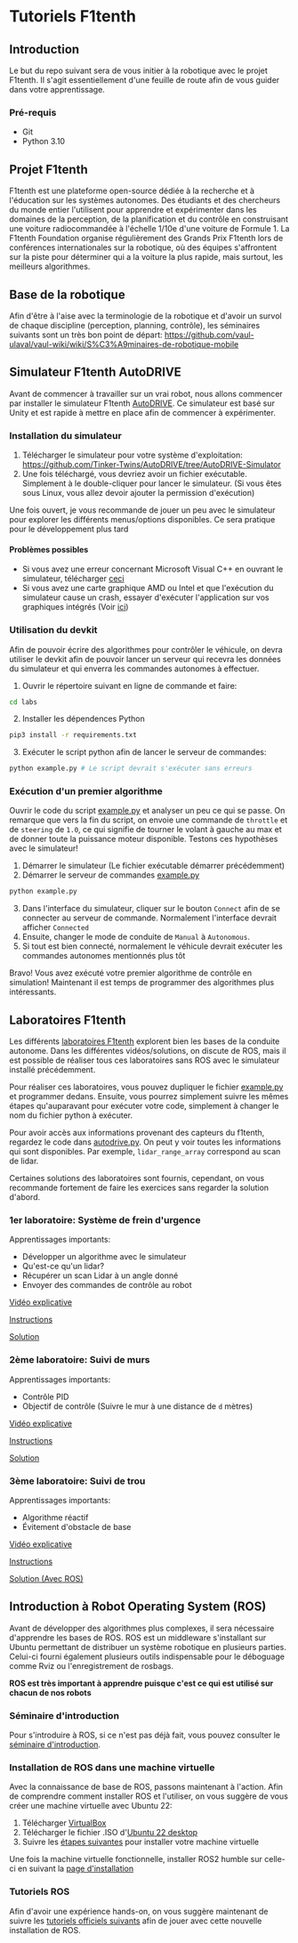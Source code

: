 # Tutoriels F1tenth

## Introduction

Le but du repo suivant sera de vous initier à la robotique avec le projet F1tenth. Il s'agit essentiellement d'une feuille de route afin de vous guider dans votre apprentissage.

### Pré-requis

- Git
- Python 3.10


## Projet F1tenth

F1tenth est une plateforme open-source dédiée à la recherche et à l'éducation sur les systèmes autonomes. Des étudiants et des chercheurs du monde entier l'utilisent pour apprendre et expérimenter dans les domaines de la perception, de la planification et du contrôle en construisant une voiture radiocommandée à l'échelle 1/10e d'une voiture de Formule 1. La F1tenth Foundation organise régulièrement des Grands Prix F1tenth lors de conférences internationales sur la robotique, où des équipes s'affrontent sur la piste pour déterminer qui a la voiture la plus rapide, mais surtout, les meilleurs algorithmes.


## Base de la robotique

Afin d'être à l'aise avec la terminologie de la robotique et d'avoir un survol de chaque discipline (perception, planning, contrôle), les séminaires suivants sont un très bon point de départ: https://github.com/vaul-ulaval/vaul-wiki/wiki/S%C3%A9minaires-de-robotique-mobile


## Simulateur F1tenth AutoDRIVE

Avant de commencer à travailler sur un vrai robot, nous allons commencer par installer le simulateur F1tenth [AutoDRIVE](https://autodrive-ecosystem.github.io/). Ce simulateur est basé sur Unity et est rapide à mettre en place afin de commencer à expérimenter.

### Installation du simulateur

1. Télécharger le simulateur pour votre système d'exploitation: https://github.com/Tinker-Twins/AutoDRIVE/tree/AutoDRIVE-Simulator
2. Une fois téléchargé, vous devriez avoir un fichier exécutable. Simplement à le double-cliquer pour lancer le simulateur. (Si vous êtes sous Linux, vous allez devoir ajouter la permission d'exécution)

Une fois ouvert, je vous recommande de jouer un peu avec le simulateur pour explorer les différents menus/options disponibles. Ce sera pratique pour le développement plus tard

#### Problèmes possibles

- Si vous avez une erreur concernant Microsoft Visual C++ en ouvrant le simulateur, télécharger [ceci](https://visualstudio.microsoft.com/visual-cpp-build-tools/.)
- Si vous avez une carte graphique AMD ou Intel et que l'exécution du simulateur cause un crash, essayer d'exécuter l'application sur vos graphiques intégrés (Voir [ici](https://www.intel.com/content/www/us/en/support/articles/000090168/graphics.html))


### Utilisation du devkit

Afin de pouvoir écrire des algorithmes pour contrôler le véhicule, on devra utiliser le devkit afin de pouvoir lancer un serveur qui recevra les données du simulateur et qui enverra les commandes autonomes à effectuer.

1. Ouvrir le répertoire suivant en ligne de commande et faire:
```bash
cd labs
```
2. Installer les dépendences Python
```bash
pip3 install -r requirements.txt
```
3. Exécuter le script python afin de lancer le serveur de commandes:
```bash
python example.py # Le script devrait s'exécuter sans erreurs
```

### Exécution d'un premier algorithme

Ouvrir le code du script [example.py](./labs/example.py) et analyser un peu ce qui se passe. On remarque que vers la fin du script, on envoie une commande de `throttle` et de `steering` de `1.0`, ce qui signifie de tourner le volant à gauche au max et de donner toute la puissance moteur disponible. Testons ces hypothèses avec le simulateur!

1. Démarrer le simulateur (Le fichier exécutable démarrer précédemment)
2. Démarrer le serveur de commandes [example.py](./labs/example.py)
```bash
python example.py
```
3. Dans l'interface du simulateur, cliquer sur le bouton `Connect` afin de se connecter au serveur de commande. Normalement l'interface devrait afficher `Connected`
4. Ensuite, changer le mode de conduite de `Manual` à `Autonomous`.
5. Si tout est bien connecté, normalement le véhicule devrait exécuter les commandes autonomes mentionnés plus tôt

Bravo! Vous avez exécuté votre premier algorithme de contrôle en simulation! Maintenant il est temps de programmer des algorithmes plus intéressants.


## Laboratoires F1tenth

Les différents [laboratoires F1tenth](https://www.youtube.com/watch?v=v6w_zVHL8WQ&list=PL7rtKJAz_mPdFDJtufKmqfWRNu55s_LMc) explorent bien les bases de la conduite autonome. Dans les différentes vidéos/solutions, on discute de ROS, mais il est possible de réaliser tous ces laboratoires sans ROS avec le simulateur installé précédemment.

Pour réaliser ces laboratoires, vous pouvez dupliquer le fichier [example.py](./labs/example.py) et programmer dedans. Ensuite, vous pourrez simplement suivre les mêmes étapes qu'auparavant pour exécuter votre code, simplement à changer le nom du fichier python à exécuter.

Pour avoir accès aux informations provenant des capteurs du f1tenth, regardez le code dans [autodrive.py](./labs/autodrive.py). On peut y voir toutes les informations qui sont disponibles. Par exemple, `lidar_range_array` correspond au scan de lidar.

Certaines solutions des laboratoires sont fournis, cependant, on vous recommande fortement de faire les exercices sans regarder la solution d'abord.

### 1er laboratoire: Système de frein d'urgence

Apprentissages importants:
- Développer un algorithme avec le simulateur
- Qu'est-ce qu'un lidar?
- Récupérer un scan Lidar à un angle donné
- Envoyer des commandes de contrôle au robot

[Vidéo explicative](https://www.youtube.com/watch?v=k4FQ-dZ0Lp8&list=PL7rtKJAz_mPdFDJtufKmqfWRNu55s_LMc&index=3)

[Instructions](https://github.com/f1tenth/f1tenth_lab2_template)

[Solution](./solutions-labs/emergency_braking.py)

### 2ème laboratoire: Suivi de murs

Apprentissages importants:
- Contrôle PID
- Objectif de contrôle (Suivre le mur à une distance de `d` mètres)

[Vidéo explicative](https://www.youtube.com/watch?v=qIpiqhO3ITY&list=PL7rtKJAz_mPdFDJtufKmqfWRNu55s_LMc&index=6)

[Instructions](https://github.com/f1tenth/f1tenth_lab3_template)

[Solution](./solutions-labs/wall_follow.py)

### 3ème laboratoire: Suivi de trou

Apprentissages importants:
- Algorithme réactif
- Évitement d'obstacle de base

[Vidéo explicative](https://www.youtube.com/watch?v=5asfD-_Z9x8&list=PL7rtKJAz_mPdFDJtufKmqfWRNu55s_LMc&index=7)

[Instructions](https://github.com/f1tenth/f1tenth_lab4_template)

[Solution (Avec ROS)](https://github.com/vaul-ulaval/gap_following/blob/dev/scripts/gap_following_node.py)

## Introduction à Robot Operating System (ROS)

Avant de développer des algorithmes plus complexes, il sera nécessaire d'apprendre les bases de ROS. ROS est un middleware s'installant sur Ubuntu permettant de distribuer un système robotique en plusieurs parties. Celui-ci fourni également plusieurs outils indispensable pour le déboguage comme Rviz ou l'enregistrement de rosbags.

**ROS est très important à apprendre puisque c'est ce qui est utilisé sur chacun de nos robots**

### Séminaire d'introduction

Pour s'introduire à ROS, si ce n'est pas déjà fait, vous pouvez consulter le [séminaire d'introduction](https://www.youtube.com/watch?v=vAb5SnaJbF0&list=PL125ARjD2GAQM5pfGsJEozWxafsucLw1G&index=4).

### Installation de ROS dans une machine virtuelle

Avec la connaissance de base de ROS, passons maintenant à l'action. Afin de comprendre comment installer ROS et l'utiliser, on vous suggère de vous créer une machine virtuelle avec Ubuntu 22:

1. Télécharger [VirtualBox](https://www.virtualbox.org/)
2. Télécharger le fichier .ISO d'[Ubuntu 22 desktop](https://releases.ubuntu.com/jammy/)
3. Suivre les [étapes suivantes](https://ubuntu.com/tutorials/how-to-run-ubuntu-desktop-on-a-virtual-machine-using-virtualbox#1-overview) pour installer votre machine virtuelle

Une fois la machine virtuelle fonctionnelle, installer ROS2 humble sur celle-ci en suivant la [page d'installation](https://docs.ros.org/en/humble/Installation/Ubuntu-Install-Debs.html)

### Tutoriels ROS

Afin d'avoir une expérience hands-on, on vous suggère maintenant de suivre les [tutoriels officiels suivants](https://docs.ros.org/en/humble/Tutorials.html) afin de jouer avec cette nouvelle installation de ROS.